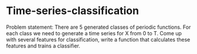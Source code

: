 # Time-series-classification
Problem statement: There are 5 generated classes of periodic functions. For each class we need to generate a time series for X from 0 to T. Come up with several features for
classification, write a function that calculates these features and trains a classifier.
